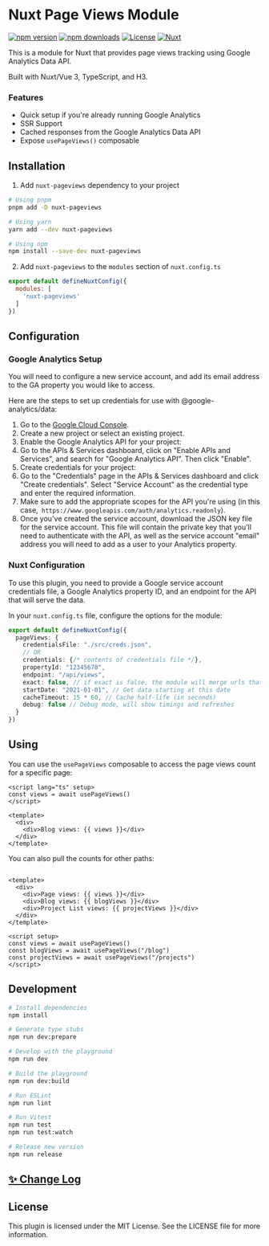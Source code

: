 # Nuxt Page Views Module

[![npm version][npm-version-src]][npm-version-href]
[![npm downloads][npm-downloads-src]][npm-downloads-href]
[![License][license-src]][license-href]
[![Nuxt][nuxt-src]][nuxt-href]

This is a module for Nuxt that provides page views tracking using Google Analytics Data API.

Built with Nuxt/Vue 3, TypeScript, and H3.

### Features

- Quick setup if you're already running Google Analytics
- SSR Support
- Cached responses from the Google Analytics Data API
- Expose `usePageViews()` composable

## Installation

1. Add `nuxt-pageviews` dependency to your project

```bash
# Using pnpm
pnpm add -D nuxt-pageviews

# Using yarn
yarn add --dev nuxt-pageviews

# Using npm
npm install --save-dev nuxt-pageviews
```

2. Add `nuxt-pageviews` to the `modules` section of `nuxt.config.ts`

```js
export default defineNuxtConfig({
  modules: [
    'nuxt-pageviews'
  ]
})
```

## Configuration

### Google Analytics Setup

You will need to configure a new service account, and add its email address to the GA property you would like to access.

Here are the steps to set up credentials for use with @google-analytics/data:

1. Go to the [Google Cloud Console](https://console.cloud.google.com/).
1. Create a new project or select an existing project.
1. Enable the Google Analytics API for your project:
2. Go to the APIs & Services dashboard, click on "Enable
   APIs and Services", and search for "Google Analytics API". Then click "Enable".
1. Create credentials for your project:
2. Go to the "Credentials" page in the APIs & Services dashboard and
   click "Create credentials". Select "Service Account" as the credential type and enter the required information.
  3. Make sure to add the appropriate scopes for the API you're using (in this case,` https://www.googleapis.com/auth/analytics.readonly`).
1. Once you've created the service account, download the JSON key file for the service account. This file will contain
   the private key that you'll need to authenticate with the API, as well as the service account "email" address you will need to add as a user to your Analytics property.

### Nuxt Configuration

To use this plugin, you need to provide a Google service account credentials file, a Google Analytics property ID, and
an endpoint for the API that will serve the data.

In your `nuxt.config.ts` file, configure the options for the module:

```ts
export default defineNuxtConfig({
  pageViews: {
    credentialsFile: "./src/creds.json",
    // OR
    credentials: {/* contents of credentials file */},
    propertyId: "12345678",
    endpoint: "/api/views",
    exact: false, // if exact is false, the module will merge urls that are the same when the trailing slash is removed
    startDate: "2021-01-01", // Get data starting at this date
    cacheTimeout: 15 * 60, // Cache half-life (in seconds)
    debug: false // Debug mode, will show timings and refreshes
  }
})
```

## Using

You can use the `usePageViews` composable to access the page views count for a specific page:

```vue
<script lang="ts" setup>
const views = await usePageViews()
</script>

<template>
  <div>
    <div>Blog views: {{ views }}</div>
  </div>
</template>
```

You can also pull the counts for other paths:

```vue

<template>
  <div>
    <div>Page views: {{ views }}</div>
    <div>Blog views: {{ blogViews }}</div>
    <div>Project List views: {{ projectViews }}</div>
  </div>
</template>

<script setup>
const views = await usePageViews()
const blogViews = await usePageViews("/blog")
const projectViews = await usePageViews("/projects")
</script>
```

## Development

```bash
# Install dependencies
npm install

# Generate type stubs
npm run dev:prepare

# Develop with the playground
npm run dev

# Build the playground
npm run dev:build

# Run ESLint
npm run lint

# Run Vitest
npm run test
npm run test:watch

# Release new version
npm run release
```

## [✨ Change Log](/CHANGELOG.md)

## License

This plugin is licensed under the MIT License. See the LICENSE file for more information.


<!-- Badges -->

[npm-version-src]: https://img.shields.io/npm/v/nuxt-pageviews/latest.svg?style=flat&colorA=18181B&colorB=28CF8D

[npm-version-href]: https://npmjs.com/package/nuxt-pageviews

[npm-downloads-src]: https://img.shields.io/npm/dm/nuxt-pageviews.svg?style=flat&colorA=18181B&colorB=28CF8D

[npm-downloads-href]: https://npmjs.com/package/nuxt-pageviews

[license-src]: https://img.shields.io/npm/l/nuxt-pageviews.svg?style=flat&colorA=18181B&colorB=28CF8D

[license-href]: https://npmjs.com/package/nuxt-pageviews

[nuxt-src]: https://img.shields.io/badge/Nuxt-18181B?logo=nuxt.js

[nuxt-href]: https://nuxt.com

